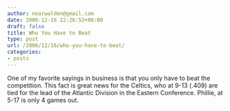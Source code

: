 ```yaml
---
author: nearwalden@gmail.com
date: 2006-12-16 22:26:53+00:00
draft: false
title: Who You Have to Beat
type: post
url: /2006/12/16/who-you-have-to-beat/
categories:
- posts
---
```


One of my favorite sayings in business is that you only have to beat the competition. This fact is great news for the Celtics, who at 9-13 (.409) are tied for the lead of the Atlantic Division in the Eastern Conference. Phillie, at 5-17 is only 4 games out.



